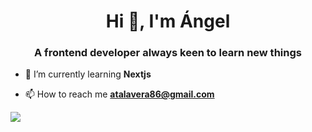 <h1 align="center">Hi 👋, I'm Ángel</h1>
<h3 align="center">A frontend developer always keen to learn new things</h3>

- 🌱 I’m currently learning **Nextjs**

- 📫 How to reach me **atalavera86@gmail.com**

<p align="left"><img src="https://denvercoder1-github-readme-stats.vercel.app/api/top-langs/?username=atalaveradev&langs_count=8&layout=compact&theme=react&border_color=7F3FBF&bg_color=0D1117&title_color=F85D7F&icon_color=F8D866%22%20height=%22192px%22%20width=%2249.5%%22" /></p>



